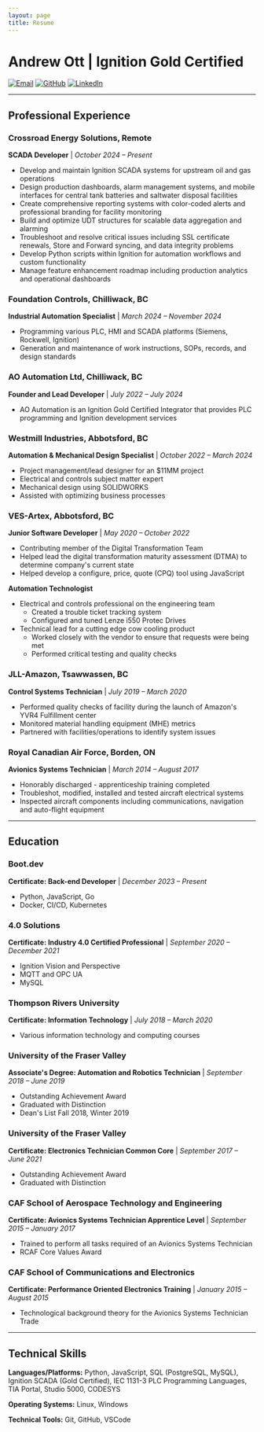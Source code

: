 ```yaml
---
layout: page
title: Resume
---
```


# Andrew Ott | Ignition Gold Certified

[![Email](https://img.shields.io/badge/Email-ott.andrew33%40gmail.com-red?style=flat-square&logo=gmail)](mailto:ott.andrew33@gmail.com)  [![GitHub](https://img.shields.io/badge/GitHub-aott33-181717?style=flat-square&logo=github)](https://github.com/aott33)  [![LinkedIn](https://img.shields.io/badge/LinkedIn-andrewott33-0077B5?style=flat-square&logo=linkedin)](https://linkedin.com/in/andrewott33)

---

## Professional Experience

### Crossroad Energy Solutions, Remote
**SCADA Developer** | *October 2024 – Present*

- Develop and maintain Ignition SCADA systems for upstream oil and gas operations
- Design production dashboards, alarm management systems, and mobile interfaces for central tank batteries and saltwater disposal facilities
- Create comprehensive reporting systems with color-coded alerts and professional branding for facility monitoring
- Build and optimize UDT structures for scalable data aggregation and alarming
- Troubleshoot and resolve critical issues including SSL certificate renewals, Store and Forward syncing, and data integrity problems
- Develop Python scripts within Ignition for automation workflows and custom functionality
- Manage feature enhancement roadmap including production analytics and operational dashboards

### Foundation Controls, Chilliwack, BC
**Industrial Automation Specialist** | *March 2024 – November 2024*

- Programming various PLC, HMI and SCADA platforms (Siemens, Rockwell, Ignition)
- Generation and maintenance of work instructions, SOPs, records, and design standards

### AO Automation Ltd, Chilliwack, BC
**Founder and Lead Developer** | *July 2022 – July 2024*

- AO Automation is an Ignition Gold Certified Integrator that provides PLC programming and Ignition development services

### Westmill Industries, Abbotsford, BC
**Automation & Mechanical Design Specialist** | *October 2022 – March 2024*

- Project management/lead designer for an $11MM project
- Electrical and controls subject matter expert
- Mechanical design using SOLIDWORKS
- Assisted with optimizing business processes

### VES-Artex, Abbotsford, BC
**Junior Software Developer** | *May 2020 – October 2022*

- Contributing member of the Digital Transformation Team
- Helped lead the digital transformation maturity assessment (DTMA) to determine company's current state
- Helped develop a configure, price, quote (CPQ) tool using JavaScript

**Automation Technologist**

- Electrical and controls professional on the engineering team
  - Created a trouble ticket tracking system
  - Configured and tuned Lenze i550 Protec Drives
- Technical lead for a cutting edge cow cooling product
  - Worked closely with the vendor to ensure that requests were being met
  - Performed critical testing and quality checks

### JLL-Amazon, Tsawwassen, BC
**Control Systems Technician** | *July 2019 – March 2020*

- Performed quality checks of facility during the launch of Amazon's YVR4 Fulfillment center
- Monitored material handling equipment (MHE) metrics
- Partnered with facilities/operations to identify system issues

### Royal Canadian Air Force, Borden, ON
**Avionics Systems Technician** | *March 2014 – August 2017*

- Honorably discharged - apprenticeship training completed
- Troubleshot, modified, installed and tested aircraft electrical systems
- Inspected aircraft components including communications, navigation and auto-flight equipment

---

## Education

### Boot.dev
**Certificate: Back-end Developer** | *December 2023 – Present*

- Python, JavaScript, Go
- Docker, CI/CD, Kubernetes

### 4.0 Solutions
**Certificate: Industry 4.0 Certified Professional** | *September 2020 – December 2021*

- Ignition Vision and Perspective
- MQTT and OPC UA
- MySQL

### Thompson Rivers University
**Certificate: Information Technology** | *July 2018 – March 2020*

- Various information technology and computing courses

### University of the Fraser Valley
**Associate's Degree: Automation and Robotics Technician** | *September 2018 – June 2019*

- Outstanding Achievement Award
- Graduated with Distinction
- Dean's List Fall 2018, Winter 2019

### University of the Fraser Valley
**Certificate: Electronics Technician Common Core** | *September 2017 – June 2021*

- Outstanding Achievement Award
- Graduated with Distinction

### CAF School of Aerospace Technology and Engineering
**Certificate: Avionics Systems Technician Apprentice Level** | *September 2015 – January 2017*

- Trained to perform all tasks required of an Avionics Systems Technician
- RCAF Core Values Award

### CAF School of Communications and Electronics
**Certificate: Performance Oriented Electronics Training** | *January 2015 – August 2015*

- Technological background theory for the Avionics Systems Technician Trade

---

## Technical Skills

**Languages/Platforms:** Python, JavaScript, SQL (PostgreSQL, MySQL), Ignition SCADA (Gold Certified), IEC 1131-3 PLC Programming Languages, TIA Portal, Studio 5000, CODESYS

**Operating Systems:** Linux, Windows

**Technical Tools:** Git, GitHub, VSCode
